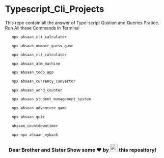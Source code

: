 # Typescript_Cli_Projects

This repo contain all the answer of Type-script Qustion and Queries Pratice.
Run All these Commands in Terminal
```bash
   npx ahsaan_cli_calculator
```
```bash
   npx ahsaan_number_guess_game
```
```bash
   npx ahsaan_cli_calculator
```
```bash
   npx ahsaan_atm_machine
```
```bash
   npx ahsaan_todo_app
```
```bash
   npx ahsaan_currency_convertor
```
```bash
   npx ahsaan_word_counter
```
```bash
   npx ahsaan_student_management_system
```
```bash
   npx ahsaan_adventure_game
```
```bash
   npx ahsaan_quiz
```
```bash
   ahsaan_countdowntimer
```
```bash
   npx npx ahsaan_mybank
```
<h3 align="center">Dear Brother and Sister Show some ❤ by <img src="https://imgur.com/o7ncZFp.jpg" height=25px width=25px> this repository!</h3>
